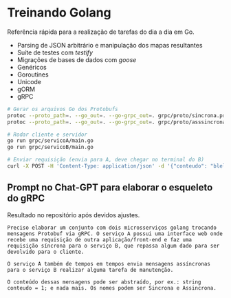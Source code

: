# Treinando Golang

Referência rápida para a realização de tarefas do dia a dia em Go.

* Parsing de JSON arbitrário e manipulação dos mapas resultantes
* Suíte de testes com _testify_
* Migrações de bases de dados com _goose_
* Genéricos
* Goroutines
* Unicode
* gORM
* gRPC

```bash
# Gerar os arquivos Go dos Protobufs
protoc --proto_path=. --go_out=. --go-grpc_out=. grpc/proto/sincrona.proto
protoc --proto_path=. --go_out=. --go-grpc_out=. grpc/proto/asssincrona.proto

# Rodar cliente e servidor
go run grpc/servicoA/main.go
go run grpc/servicoB/main.go

# Enviar requisição (envia para A, deve chegar no terminal do B)
curl -X POST -H 'Content-Type: application/json' -d '{"conteudo": "blelelê"}' localhost:8080/solicita
```

## Prompt no Chat-GPT para elaborar o esqueleto do gRPC

Resultado no repositório após devidos ajustes.

```
Preciso elaborar um conjunto com dois microsserviços golang trocando mensagens Protobuf via gRPC. O serviço A possui uma interface web onde recebe uma requisição de outra aplicação/front-end e faz uma requisição síncrona para o serviço B, que repassa algum dado para ser devolvido para o cliente.

O serviço A também de tempos em tempos envia mensagens assíncronas para o serviço B realizar alguma tarefa de manutenção.

O conteúdo dessas mensagens pode ser abstraído, por ex.: string conteudo = 1; e nada mais. Os nomes podem ser Sincrona e Assincrona.
```